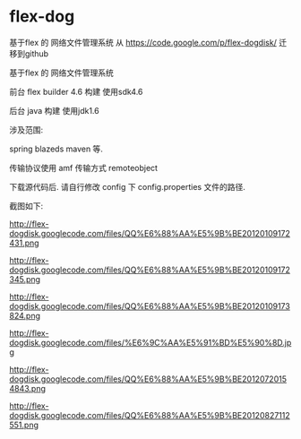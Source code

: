 flex-dog
========

基于flex 的 网络文件管理系统 从 https://code.google.com/p/flex-dogdisk/ 迁移到github



基于flex 的 网络文件管理系统

前台 flex builder 4.6 构建 使用sdk4.6

后台 java 构建 使用jdk1.6

涉及范围:

spring blazeds maven 等.

传输协议使用 amf 传输方式 remoteobject

下载源代码后. 请自行修改 config 下 config.properties 文件的路径.

截图如下:


http://flex-dogdisk.googlecode.com/files/QQ%E6%88%AA%E5%9B%BE20120109172431.png

http://flex-dogdisk.googlecode.com/files/QQ%E6%88%AA%E5%9B%BE20120109172345.png

http://flex-dogdisk.googlecode.com/files/QQ%E6%88%AA%E5%9B%BE20120109173824.png

http://flex-dogdisk.googlecode.com/files/%E6%9C%AA%E5%91%BD%E5%90%8D.jpg

http://flex-dogdisk.googlecode.com/files/QQ%E6%88%AA%E5%9B%BE20120720154843.png

http://flex-dogdisk.googlecode.com/files/QQ%E6%88%AA%E5%9B%BE20120827112551.png







